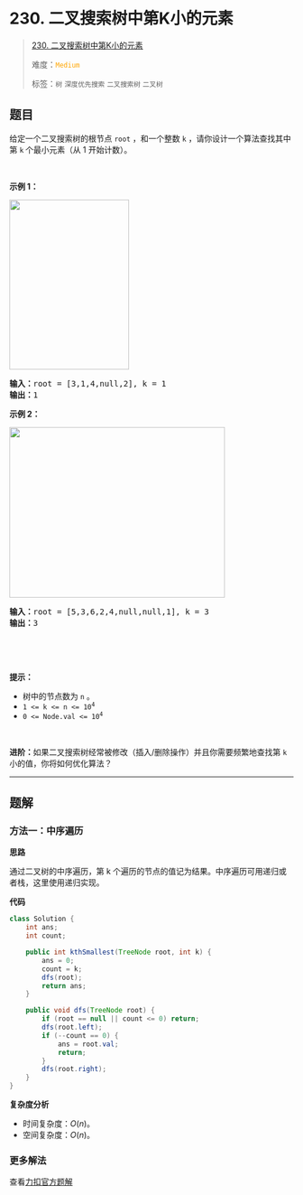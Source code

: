# 230. 二叉搜索树中第K小的元素

> [230. 二叉搜索树中第K小的元素](https://leetcode.cn/problems/kth-smallest-element-in-a-bst/)
>
> 难度：<font color=orange>`Medium`</font>
>
> 标签：`树` `深度优先搜索` `二叉搜索树` `二叉树`

## 题目

<p>给定一个二叉搜索树的根节点 <code>root</code> ，和一个整数 <code>k</code> ，请你设计一个算法查找其中第 <code>k</code><strong> </strong>个最小元素（从 1 开始计数）。</p>

<p> </p>

<p><strong>示例 1：</strong></p>
<img alt="" src="https://assets.leetcode.com/uploads/2021/01/28/kthtree1.jpg" style="width: 212px; height: 301px;" />
<pre>
<strong>输入：</strong>root = [3,1,4,null,2], k = 1
<strong>输出：</strong>1
</pre>

<p><strong>示例 2：</strong></p>
<img alt="" src="https://assets.leetcode.com/uploads/2021/01/28/kthtree2.jpg" style="width: 382px; height: 302px;" />
<pre>
<strong>输入：</strong>root = [5,3,6,2,4,null,null,1], k = 3
<strong>输出：</strong>3
</pre>

<p> </p>

<p> </p>

<p><strong>提示：</strong></p>

<ul>
	<li>树中的节点数为 <code>n</code> 。</li>
	<li><code>1 <= k <= n <= 10<sup>4</sup></code></li>
	<li><code>0 <= Node.val <= 10<sup>4</sup></code></li>
</ul>

<p> </p>

<p><strong>进阶：</strong>如果二叉搜索树经常被修改（插入/删除操作）并且你需要频繁地查找第 <code>k</code> 小的值，你将如何优化算法？</p>


--------------------

## 题解

### 方法一：中序遍历

**思路**

通过二叉树的中序遍历，第 k 个遍历的节点的值记为结果。中序遍历可用递归或者栈，这里使用递归实现。

**代码**

```java
class Solution {
    int ans;
    int count;

    public int kthSmallest(TreeNode root, int k) {
        ans = 0;
        count = k;
        dfs(root);
        return ans;
    }

    public void dfs(TreeNode root) {
        if (root == null || count <= 0) return;
        dfs(root.left);
        if (--count == 0) {
            ans = root.val;
            return;
        }
        dfs(root.right);
    }
}
```

**复杂度分析**

- 时间复杂度：$O(n)$。
- 空间复杂度：$O(n)$。

### 更多解法

查看[力扣官方题解](https://leetcode.cn/problems/kth-smallest-element-in-a-bst/solutions/1050055/er-cha-sou-suo-shu-zhong-di-kxiao-de-yua-8o07)
